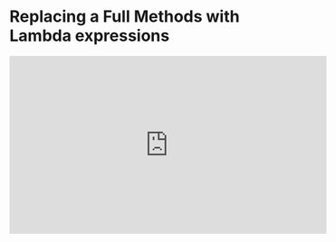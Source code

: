 ﻿# Replacing a Full Methods with Lambda expressions 

<iframe width="560" height="315" src="https://www.youtube.com/embed/9VQXH9k25o8?list=PL1DEQjXG2xnKHKNIRzI4K6oZL-KulU-Vw" frameborder="0" allowfullscreen></iframe>

